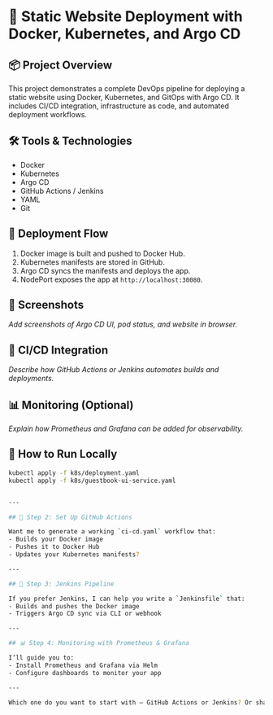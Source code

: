 # 🚀 Static Website Deployment with Docker, Kubernetes, and Argo CD

## 📦 Project Overview
This project demonstrates a complete DevOps pipeline for deploying a static website using Docker, Kubernetes, and GitOps with Argo CD. It includes CI/CD integration, infrastructure as code, and automated deployment workflows.

## 🛠️ Tools & Technologies
- Docker
- Kubernetes
- Argo CD
- GitHub Actions / Jenkins
- YAML
- Git


## 🚀 Deployment Flow
1. Docker image is built and pushed to Docker Hub.
2. Kubernetes manifests are stored in GitHub.
3. Argo CD syncs the manifests and deploys the app.
4. NodePort exposes the app at `http://localhost:30080`.

## 📸 Screenshots
_Add screenshots of Argo CD UI, pod status, and website in browser._

## 🔄 CI/CD Integration
_Describe how GitHub Actions or Jenkins automates builds and deployments._

## 📊 Monitoring (Optional)
_Explain how Prometheus and Grafana can be added for observability._

## 📌 How to Run Locally
```bash
kubectl apply -f k8s/deployment.yaml
kubectl apply -f k8s/guestbook-ui-service.yaml


---

## 🔁 Step 2: Set Up GitHub Actions

Want me to generate a working `ci-cd.yaml` workflow that:
- Builds your Docker image
- Pushes it to Docker Hub
- Updates your Kubernetes manifests?

---

## 🧪 Step 3: Jenkins Pipeline

If you prefer Jenkins, I can help you write a `Jenkinsfile` that:
- Builds and pushes the Docker image
- Triggers Argo CD sync via CLI or webhook

---

## 📊 Step 4: Monitoring with Prometheus & Grafana

I’ll guide you to:
- Install Prometheus and Grafana via Helm
- Configure dashboards to monitor your app

---

Which one do you want to start with — GitHub Actions or Jenkins? Or shall we polish the README first?
